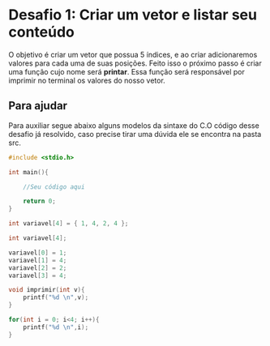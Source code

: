# Desafio 1: Criar um vetor e listar seu conteúdo

O objetivo é criar um vetor que possua  5 índices, e ao criar adicionaremos valores para cada uma de suas posições. Feito isso o próximo passo é criar uma função cujo nome será **printar**. Essa função será responsável por imprimir no terminal os valores do nosso vetor.

## Para ajudar

Para auxiliar segue abaixo  alguns modelos da sintaxe do C.O código desse desafio já resolvido, caso precise tirar uma dúvida ele se encontra na pasta src.


```c
#include <stdio.h> 

int main(){

	//Seu código aqui

	return 0;
}
```

```c
int variavel[4] = { 1, 4, 2, 4 };
```

```c
int variavel[4];

variavel[0] = 1;
variavel[1] = 4;
variavel[2] = 2;
variavel[3] = 4;
```

```c
void imprimir(int v){
    printf("%d \n",v);
}
```

```c
for(int i = 0; i<4; i++){
    printf("%d \n",i);
}
```
